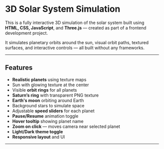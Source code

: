 # 3D Solar System Simulation 

This is a fully interactive 3D simulation of the solar system built using **HTML, CSS, JavaScript**, and **Three.js** — created as part of a frontend development project.

It simulates planetary orbits around the sun, visual orbit paths, textured surfaces, and interactive controls — all built without any frameworks.

---

## Features

-  **Realistic planets** using texture maps
-  Sun with glowing texture at the center
-  Visible **orbit rings** for all planets
-  **Saturn’s ring** with transparent PNG texture
-  **Earth's moon** orbiting around Earth
-  Background stars to simulate space
-  Adjustable **speed sliders** for each planet
-  **Pause/Resume** animation toggle
-  **Hover tooltip** showing planet name
-  **Zoom on click** — moves camera near selected planet
-  **Light/Dark theme toggle**
-  **Responsive layout** and UI

---



